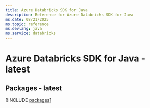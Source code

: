 ```yaml
---
title: Azure Databricks SDK for Java
description: Reference for Azure Databricks SDK for Java
ms.date: 08/21/2025
ms.topic: reference
ms.devlang: java
ms.service: databricks
---
```

# Azure Databricks SDK for Java - latest
## Packages - latest
[!INCLUDE [packages](databricks-index.md)]